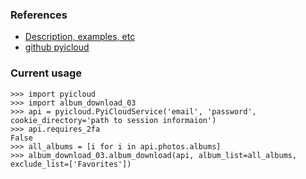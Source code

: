 ### References
* [Description, examples, etc](https://pypi.org/project/pyicloud/)
* [github pyicloud](https://github.com/picklepete/pyicloud)

### Current usage

```
>>> import pyicloud
>>> import album_download_03
>>> api = pyicloud.PyiCloudService('email', 'password', cookie_directory='path to session informaion')
>>> api.requires_2fa
False
>>> all_albums = [i for i in api.photos.albums]
>>> album_download_03.album_download(api, album_list=all_albums, exclude_list=['Favorites'])

